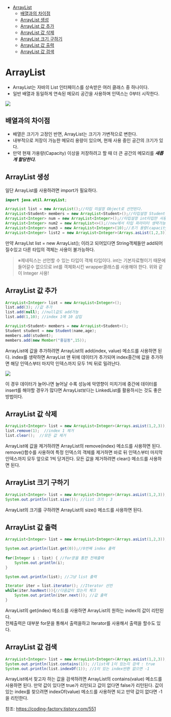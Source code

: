 - [ArrayList](#arraylist)
  - [배열과의 차이점](#배열과의-차이점)
  - [ArrayList 생성](#arraylist-생성)
  - [ArrayList 값 추가](#arraylist-값-추가)
  - [ArrayList 값 삭제](#arraylist-값-삭제)
  - [ArrayList 크기 구하기](#arraylist-크기-구하기)
  - [ArrayList 값 출력](#arraylist-값-출력)
  - [ArrayList 값 검색](#arraylist-값-검색)

# ArrayList
- ArrayList는 자바의 List 인터페이스를 상속받은 여러 클래스 중 하나이다. 
- 일반 배열과 동일하게 연속된 메모리 공간을 사용하며 인덱스는 0부터 시작한다.

![](https://images.velog.io/images/disambur23/post/6ff8624d-aee0-42a8-b80c-b271044584d6/image.png)

## 배열과의 차이점
- 배열은 크기가 고정인 반면, ArrayList는 크기가 가변적으로 변한다. 
- 내부적으로 저장이 가능한 메모리 용량이 있으며, 현재 사용 중인 공간의 크기가 있다. 
- 만약 현재 가용량(Capacity) 이상을 저장하려고 할 때 더 큰 공간의 메모리를 ***새롭게 할당한다.***

## ArrayList 생성
일단 ArrayList를 사용하려면 import가 필요하다.
```java
import java.util.ArrayList;
```
```java
ArrayList list = new ArrayList();//타입 미설정 Object로 선언된다.
ArrayList<Student> members = new ArrayList<Student>();//타입설정 Student객체만 사용가능
ArrayList<Integer> num = new ArrayList<Integer>();//타입설정 int타입만 사용가능
ArrayList<Integer> num2 = new ArrayList<>();//new에서 타입 파라미터 생략가능
ArrayList<Integer> num3 = new ArrayList<Integer>(10);//초기 용량(capacity)지정
ArrayList<Integer> list2 = new ArrayList<Integer>(Arrays.asList(1,2,3));//생성시 기본 값추가
```
만약 ArrayLIst<String> list = new ArrayList<String>(); 이라고 되어있다면 String객체들만 add되어질수있고 다른 타입의 객체는 사용이 불가능하다.
  
> ※제네릭스는 선언할 수 있는 타입이 객체 타입이다. int는 기본자료형이기 때문에 들어갈수 없으므로 int를 객체화시킨 wrapper클래스를 사용해야 한다. 위와 같이 Integer 사용!


  
## ArrayList 값 추가
  
```java
ArrayList<Integer> list = new ArrayList<Integer>();
list.add(3); //값 추가
list.add(null); //null값도 add가능
list.add(1,10); //index 1에 10 삽입
```
```java
ArrayList<Student> members = new ArrayList<Student>();
Student student = new Student(name,age);
members.add(student);
members.add(new Member("홍길동",15));
```
ArrayList에 값을 추가하려면 ArrayList의 add(index, value) 메소드를 사용하면 된다. index를 생략하면 ArrayList 맨 뒤에 데이터가 추가되며 index중간에 값을 추가하면 해당 인덱스부터 마지막 인덱스까지 모두 1씩 뒤로 밀려난다.

![](https://images.velog.io/images/disambur23/post/a7934711-c815-4bf5-89e3-ea37242db954/image.png)

이 경우 데이터가 늘어나면 늘어날 수록 성능에 악영향이 미치기에 중간에 데이터를 insert를 해야할 경우가 많다면 ArrayList보다는 LinkedList를 활용하시는 것도 좋은 방법이다. 

## ArrayList 값 삭제
```java
ArrayList<Integer> list = new ArrayList<Integer>(Arrays.asList(1,2,3));
list.remove(1);  //index 1 제거
list.clear();  //모든 값 제거
```
ArrayList에 값을 제거하려면 ArrayList의 remove(index) 메소드를 사용하면 된다. remove()함수를 사용하여 특정 인덱스의 객체를 제거하면 바로 뒤 인덱스부터 마지막 인덱스까지 모두 앞으로 1씩 당겨진다. 모든 값을 제거하려면 clear() 메소드를 사용하면 된다.
  
## ArrayList 크기 구하기
```java
ArrayList<Integer> list = new ArrayList<Integer>(Arrays.asList(1,2,3));
System.out.println(list.size()); //list 크기 : 3
```
ArrayList의 크기를 구하려면 ArrayList의 size() 메소드를 사용하면 된다.
  
  
## ArrayList 값 출력
```java
ArrayList<Integer> list = new ArrayList<Integer>(Arrays.asList(1,2,3));

System.out.println(list.get(0));//0번째 index 출력
		
for(Integer i : list) { //for문을 통한 전체출력
    System.out.println(i);
}

System.out.println(list); //그냥 list 출력

Iterator iter = list.iterator(); //Iterator 선언 
while(iter.hasNext()){//다음값이 있는지 체크
    System.out.println(iter.next()); //값 출력
}
```
ArrayList의 get(index) 메소드를 사용하면 ArrayList의 원하는 index의 값이 리턴된다. <br/>전체출력은 대부분 for문을 통해서 출력을하고 Iterator를 사용해서 출력을 할수도 있다. 
  
## ArrayList 값 검색
```java
ArrayList<Integer> list = new ArrayList<Integer>(Arrays.asList(1,2,3));
System.out.println(list.contains(1)); //list에 1이 있는지 검색 : true
System.out.println(list.indexOf(1)); //1이 있는 index반환 없으면 -1
```  
  
ArrayList에서 찾고자 하는 값을 검색하려면 ArrayList의 contains(value) 메소드를 사용하면 된다. 만약 값이 있다면 true가 리턴되고 값이 없다면 false가 리턴된다. 값이 있는 index를 찾으려면 indexOf(value) 메소드를 사용하면 되고 만약 값이 없다면 -1을 리턴한다.
  
 참조: https://coding-factory.tistory.com/551